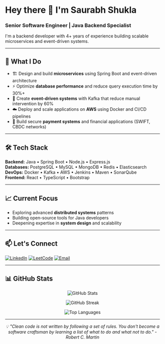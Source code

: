 # Hey there 👋 I'm Saurabh Shukla

### Senior Software Engineer | Java Backend Specialist

I'm a backend developer with 4+ years of experience building scalable microservices and event-driven systems.

---

## 🚀 What I Do

- 🏗️ Design and build **microservices** using Spring Boot and event-driven architecture
- ⚡ Optimize **database performance** and reduce query execution time by 30%+
- 🔄 Create **event-driven systems** with Kafka that reduce manual intervention by 60%
- ☁️ Deploy and scale applications on **AWS** using Docker and CI/CD pipelines
- 🏦 Build secure **payment systems** and financial applications (SWIFT, CBDC networks)

---

## 🛠️ Tech Stack

**Backend:** Java • Spring Boot • Node.js • Express.js  
**Databases:** PostgreSQL • MySQL • MongoDB • Redis • Elasticsearch  
**DevOps:** Docker • Kafka • AWS • Jenkins • Maven • SonarQube  
**Frontend:** React • TypeScript • Bootstrap

---

## 📈 Current Focus

- Exploring advanced **distributed systems** patterns
- Building open-source tools for Java developers
- Deepening expertise in **system design** and scalability

---

## 📫 Let's Connect

[![LinkedIn](https://img.shields.io/badge/LinkedIn-%230077B5.svg?style=for-the-badge&logo=linkedin&logoColor=white)](https://www.linkedin.com/in/saurabh1515/)
[![LeetCode](https://img.shields.io/badge/LeetCode-FFA116?style=for-the-badge&logo=leetcode&logoColor=white)](https://leetcode.com/s1gma)
[![Email](https://img.shields.io/badge/Email-D14836?style=for-the-badge&logo=gmail&logoColor=white)](mailto:saurabhshukla1515@gmail.com)

---

## 📊 GitHub Stats

<div align="center">
  
![GitHub Stats](https://github-readme-stats.vercel.app/api?username=saurabh1515&theme=react&hide_border=true&include_all_commits=true&count_private=true)

![GitHub Streak](https://github-readme-streak-stats.herokuapp.com/?user=saurabh1515&theme=react&hide_border=true)

![Top Languages](https://github-readme-stats.vercel.app/api/top-langs/?username=saurabh1515&theme=react&hide_border=true&layout=compact&langs_count=8)

</div>

---

<div align="center">
  <i>💡 "Clean code is not written by following a set of rules. You don't become a software craftsman by learning a list of what to do and what not to do." - Robert C. Martin</i>
</div>
